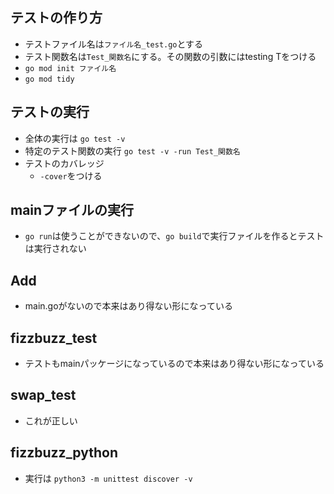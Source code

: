 ## テストの作り方
- テストファイル名は`ファイル名_test.go`とする
- テスト関数名は`Test_関数名`にする。その関数の引数にはtesting Tをつける
- `go mod init ファイル名`
- `go mod tidy`
## テストの実行
- 全体の実行は `go test -v`
- 特定のテスト関数の実行 `go test -v -run Test_関数名`
- テストのカバレッジ
  - `-cover`をつける 
## mainファイルの実行
- `go run`は使うことができないので、`go build`で実行ファイルを作るとテストは実行されない
## Add
- main.goがないので本来はあり得ない形になっている

## fizzbuzz_test
- テストもmainパッケージになっているので本来はあり得ない形になっている
## swap_test
- これが正しい  
## fizzbuzz_python
- 実行は `python3 -m unittest discover -v`
